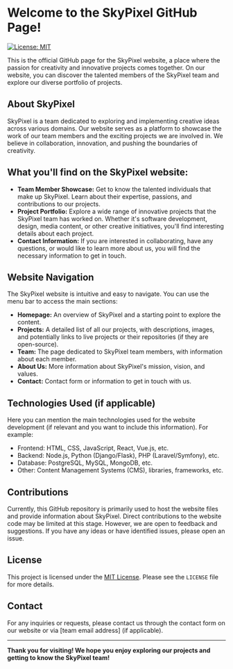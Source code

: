 # Welcome to the SkyPixel GitHub Page!

[![License: MIT](https://img.shields.io/badge/License-MIT-yellow.svg)](https://opensource.org/licenses/MIT)

This is the official GitHub page for the SkyPixel website, a place where the passion for creativity and innovative projects comes together. On our website, you can discover the talented members of the SkyPixel team and explore our diverse portfolio of projects.

## About SkyPixel

SkyPixel is a team dedicated to exploring and implementing creative ideas across various domains. Our website serves as a platform to showcase the work of our team members and the exciting projects we are involved in. We believe in collaboration, innovation, and pushing the boundaries of creativity.

## What you'll find on the SkyPixel website:

* **Team Member Showcase:** Get to know the talented individuals that make up SkyPixel. Learn about their expertise, passions, and contributions to our projects.
* **Project Portfolio:** Explore a wide range of innovative projects that the SkyPixel team has worked on. Whether it's software development, design, media content, or other creative initiatives, you'll find interesting details about each project.
* **Contact Information:** If you are interested in collaborating, have any questions, or would like to learn more about us, you will find the necessary information to get in touch.

## Website Navigation

The SkyPixel website is intuitive and easy to navigate. You can use the menu bar to access the main sections:

* **Homepage:** An overview of SkyPixel and a starting point to explore the content.
* **Projects:** A detailed list of all our projects, with descriptions, images, and potentially links to live projects or their repositories (if they are open-source).
* **Team:** The page dedicated to SkyPixel team members, with information about each member.
* **About Us:** More information about SkyPixel's mission, vision, and values.
* **Contact:** Contact form or information to get in touch with us.

## Technologies Used (if applicable)

Here you can mention the main technologies used for the website development (if relevant and you want to include this information). For example:

* Frontend: HTML, CSS, JavaScript, React, Vue.js, etc.
* Backend: Node.js, Python (Django/Flask), PHP (Laravel/Symfony), etc.
* Database: PostgreSQL, MySQL, MongoDB, etc.
* Other: Content Management Systems (CMS), libraries, frameworks, etc.

## Contributions

Currently, this GitHub repository is primarily used to host the website files and provide information about SkyPixel. Direct contributions to the website code may be limited at this stage. However, we are open to feedback and suggestions. If you have any ideas or have identified issues, please open an issue.

## License

This project is licensed under the [MIT License](https://opensource.org/licenses/MIT). Please see the `LICENSE` file for more details.

## Contact

For any inquiries or requests, please contact us through the contact form on our website or via [team email address] (if applicable).

---

**Thank you for visiting! We hope you enjoy exploring our projects and getting to know the SkyPixel team!**
